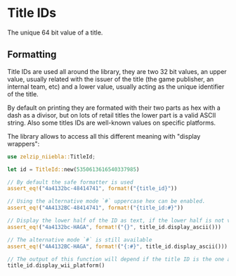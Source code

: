 # Title IDs
The unique 64 bit value of a title.

## Formatting
Title IDs are used all around the library, they are two 32 bit values, an upper value, usually related with the issuer of the title (the game publisher, an internal team, etc) and a lower value, usually acting as the unique identifier of the title.

By default on printing they are formated with their two parts as hex with a dash as a divisor, but on lots of retail titles the lower part is a valid ASCII string. Also some titles IDs are well-known values on specific platforms.

The library allows to access all this different meaning with "display wrappers":
```rust
use zelzip_niiebla::TitleId;

let id = TitleId::new(5350613616540337985)

// By default the safe formatter is used
assert_eq!("4a4132bc-48414741", format!("{title_id}"))

// Using the alternative mode `#` uppercase hex can be enabled.
assert_eq!("4A4132BC-48414741", format!("{title_id:#}"))

// Display the lower half of the ID as text, if the lower half is not valid UTF-8 then the safe formatter will be used as a fallback.
assert_eq!("4a4132bc-HAGA", format!("{}", title_id.display_ascii()))

// The alternative mode `#` is still available
assert_eq!("4A4132BC-HAGA", format!("{:#}", title_id.display_ascii()))

// The output of this function will depend if the title ID is the one associated with a well-known "System title" (BOOT2, IOSXX, BC, etc)
title_id.display_wii_platform()
```
